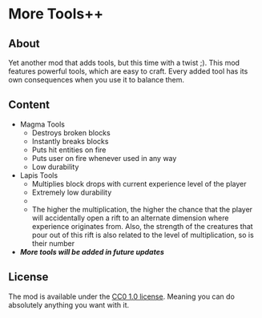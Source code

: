 # More Tools++

## About

Yet another mod that adds tools, but this time with a twist ;).
This mod features powerful tools, which are easy to craft.
Every added tool has its own consequences when you use it to balance them.

## Content

- Magma Tools
    - Destroys broken blocks
    - Instantly breaks blocks
    - Puts hit entities on fire
    - Puts user on fire whenever used in any way
    - Low durability
- Lapis Tools
    - Multiplies block drops with current experience level of the player
    - Extremely low durability
    -
    - The higher the multiplication, the higher the chance that the player will accidentally open a rift to an alternate
      dimension where experience originates from. Also, the strength of the creatures that pour out of this rift is also
      related to the level of multiplication, so is their number
- **_More tools will be added in future updates_**

## License

The mod is available under the [CC0 1.0 license](https://creativecommons.org/publicdomain/zero/1.0/deed.en). Meaning you can do absolutely anything you want with it.